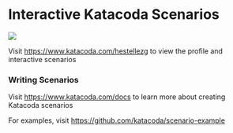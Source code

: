 # Interactive Katacoda Scenarios

[![](http://shields.katacoda.com/katacoda/hestellezg/count.svg)](https://www.katacoda.com/hestellezg "Get your profile on Katacoda.com")

Visit https://www.katacoda.com/hestellezg to view the profile and interactive scenarios

### Writing Scenarios
Visit https://www.katacoda.com/docs to learn more about creating Katacoda scenarios

For examples, visit https://github.com/katacoda/scenario-example
